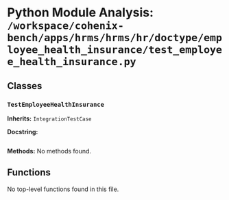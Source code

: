 # Python Module Analysis: `/workspace/cohenix-bench/apps/hrms/hrms/hr/doctype/employee_health_insurance/test_employee_health_insurance.py`

## Classes

### `TestEmployeeHealthInsurance`
**Inherits:** `IntegrationTestCase`


**Docstring:**
```

```

**Methods:**
No methods found.




## Functions

No top-level functions found in this file.
